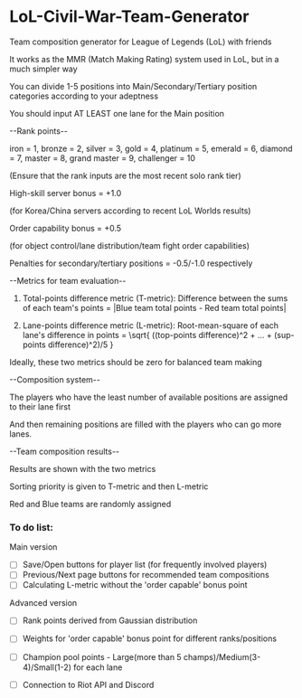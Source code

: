 # LoL-Civil-War-Team-Generator
Team composition generator for League of Legends (LoL) with friends

It works as the MMR (Match Making Rating) system used in LoL, but in a much simpler way

You can divide 1-5 positions into Main/Secondary/Tertiary position categories according to your adeptness

You should input AT LEAST one lane for the Main position



--Rank points--

iron = 1,
bronze = 2,
silver = 3,
gold = 4,
platinum = 5,
emerald = 6,
diamond = 7,
master = 8,
grand master = 9,
challenger = 10

(Ensure that the rank inputs are the most recent solo rank tier)

High-skill server bonus = +1.0

(for Korea/China servers according to recent LoL Worlds results)

Order capability bonus = +0.5

(for object control/lane distribution/team fight order capabilities)

Penalties for secondary/tertiary positions = -0.5/-1.0 respectively



--Metrics for team evaluation--

1. Total-points difference metric (T-metric):
Difference between the sums of each team's points = |Blue team total points - Red team total points|

2. Lane-points difference metric (L-metric):
Root-mean-square of each lane's difference in points = \sqrt{ ((top-points difference)^2 + ... + (sup-points difference)^2)/5 }

Ideally, these two metrics should be zero for balanced team making



--Composition system--

The players who have the least number of available positions are assigned to their lane first

And then remaining positions are filled with the players who can go more lanes.



--Team composition results--

Results are shown with the two metrics

Sorting priority is given to T-metric and then L-metric

Red and Blue teams are randomly assigned



### To do list:
Main version
- [ ] Save/Open buttons for player list (for frequently involved players)
- [ ] Previous/Next page buttons for recommended team compositions
- [ ] Calculating L-metric without the 'order capable' bonus point

Advanced version
- [ ] Rank points derived from Gaussian distribution
- [ ] Weights for 'order capable' bonus point for different ranks/positions
- [ ] Champion pool points - Large(more than 5 champs)/Medium(3-4)/Small(1-2) for each lane
- [ ] Connection to Riot API and Discord

